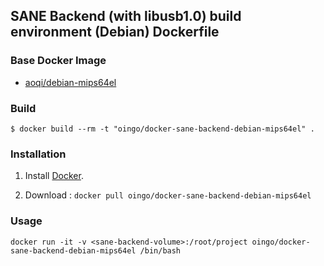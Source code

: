 ## SANE Backend (with libusb1.0) build environment (Debian) Dockerfile


### Base Docker Image

* [aoqi/debian-mips64el](https://hub.docker.com/r/aoqi/debian-mips64el)

### Build

```
$ docker build --rm -t "oingo/docker-sane-backend-debian-mips64el" .
```

### Installation

1. Install [Docker](https://www.docker.com/).

2. Download : `docker pull oingo/docker-sane-backend-debian-mips64el`


### Usage

    docker run -it -v <sane-backend-volume>:/root/project oingo/docker-sane-backend-debian-mips64el /bin/bash
